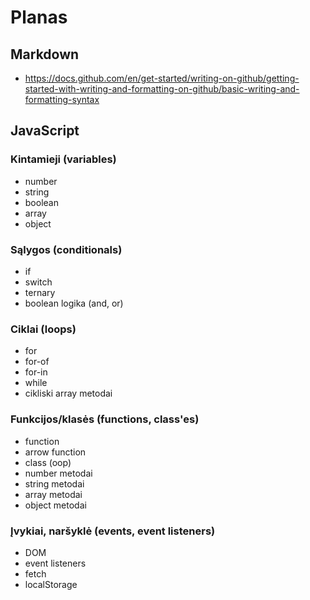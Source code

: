 # Planas

## Markdown

-   https://docs.github.com/en/get-started/writing-on-github/getting-started-with-writing-and-formatting-on-github/basic-writing-and-formatting-syntax

## JavaScript

### Kintamieji (variables)

-   number
-   string
-   boolean
-   array
-   object

### Sąlygos (conditionals)

-   if
-   switch
-   ternary
-   boolean logika (and, or)

### Ciklai (loops)

-   for
-   for-of
-   for-in
-   while
-   cikliski array metodai

### Funkcijos/klasės (functions, class'es)

-   function
-   arrow function
-   class (oop)
-   number metodai
-   string metodai
-   array metodai
-   object metodai

### Įvykiai, naršyklė (events, event listeners)

-   DOM
-   event listeners
-   fetch
-   localStorage

